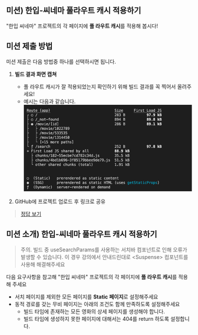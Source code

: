 ## 미션) 한입-씨네마 풀라우트 캐시 적용하기

"한입 씨네마" 프로젝트의 각 페이지에 **풀 라우트 캐시**를 적용해 봅시다!

## 미션 제출 방법

미션 제출은 다음 방법중 하나를 선택하시면 됩니다.

1. **빌드 결과 화면 캡쳐**

   - 풀 라우트 캐시가 잘 적용되었는지 확인하기 위해 빌드 결과를 꼭 찍어서 올려주세요!
   - 예시는 다음과 같습니다. ![alt text](image.png)

2. GitHub에 프로젝트 업로드 후 링크로 공유

> [정답 보기](https://github.com/winterlood/onebite-next-challenge/blob/main/missions/day12/mission/answer)

## 미션 소개) 한입-씨네마 풀라우트 캐시 적용하기

> 주의. 빌드 중 useSearchParams를 사용하는 서치바 컴포넌트로 인해 오류가 발생할 수 있습니다. 이 경우 강의에서 안내드린대로 \<Suspense> 컴포넌트를 사용해 해결해주세요

다음 요구사항을 참고해 "한입 씨네마" 프로젝트의 각 페이지에 **풀 라우트 캐시**를 적용해 주세요

- 서치 페이지를 제외한 모든 페이지를 **Static 페이지**로 설정해주세요
- 동적 경로를 갖는 무비 페이지는 아래의 조건도 함께 만족하도록 설정해주세요
  - 빌드 타임에 존재하는 모든 영화의 상세 페이지를 생성해야 합니다.
  - 빌드 타임에 생성하지 못한 페이지에 대해서는 404를 return 하도록 설정합니다.

